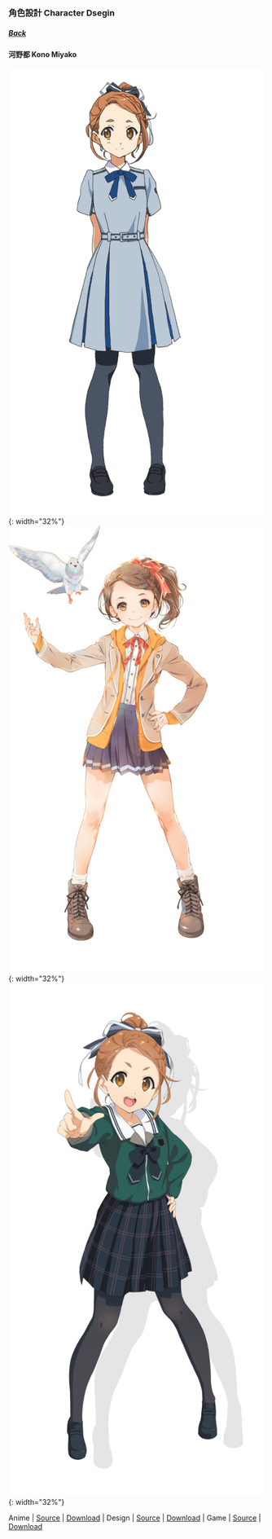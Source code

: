 ### 角色設計 Character Dsegin
##### [Back](../readme.md)

#### 河野都 Kono Miyako
![Miyako_anime](../Character%20Design/Anime/Miyako_anime.PNG){: width="32%"}
![Miyako_design](../Character%20Design/Original%20Design/Miyako_design.PNG){: width="32%"}
![Miyako_game](../Character%20Design/音楽の時間/Miyako_game.PNG){: width="32%"}

 Anime | [Source](http://www.nanabunnonijyuuni.com/assets/img/chara/01_miyako/img_chara_anime.png) | [Download](https://github.com/LYHPandaKing/227PhotoBackup/raw/master/Character%20Design/Anime/Miyako_anime.PNG) | Design | [Source](http://www.nanabunnonijyuuni.com/assets/img/chara/01_miyako/img_chara_design.png) | [Download](https://github.com/LYHPandaKing/227PhotoBackup/raw/master/Character%20Design/Original%20Design/Miyako_design.PNG) | Game | [Source](https://227-game.com/assets/img/character/characters/miyako/ph.png) | [Download](https://github.com/LYHPandaKing/227PhotoBackup/raw/master/Character%20Design/音楽の時間/Miyako_game.PNG) 
 
 
